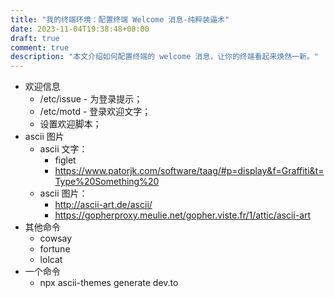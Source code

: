 ```yaml
---
title: "我的终端环境：配置终端 Welcome 消息-纯粹装逼术"
date: 2023-11-04T19:38:48+08:00
draft: true
comment: true
description: "本文介绍如何配置终端的 welcome 消息，让你的终端看起来焕然一新。"
---
```


- 欢迎信息
  - /etc/issue - 为登录提示；
  - /etc/motd - 登录欢迎文字；
  - 设置欢迎脚本；
- ascii 图片
  - ascii 文字：
    - figlet
    - https://www.patorjk.com/software/taag/#p=display&f=Graffiti&t=Type%20Something%20
  - ascii 图片：
    - http://ascii-art.de/ascii/
    - https://gopherproxy.meulie.net/gopher.viste.fr/1/attic/ascii-art
- 其他命令
  - cowsay
  - fortune
  - lolcat
- 一个命令
  - npx ascii-themes generate dev.to

